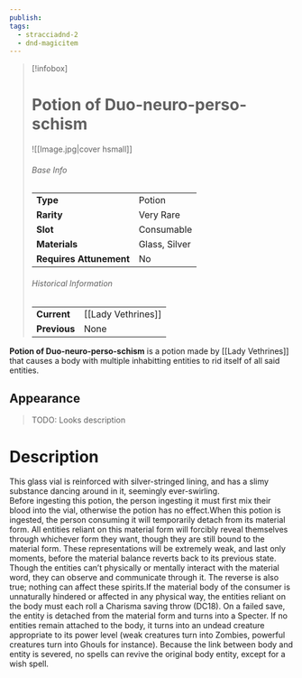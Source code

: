 ```yaml
---
publish: 
tags:
  - stracciadnd-2
  - dnd-magicitem
---
```

> [!infobox]  
> # Potion of Duo-neuro-perso-schism
> ![[Image.jpg|cover hsmall]]
> ###### Base Info
> | | |
> |---|---|
> | **Type** | Potion |
> | **Rarity** | Very Rare |
> | **Slot** | Consumable |
> | **Materials** | Glass, Silver |
> | **Requires Attunement** | No |
> ###### Historical Information
> | | |
> |---|---|
> | **Current** | [[Lady Vethrines]] |
> | **Previous** | None |

**Potion of Duo-neuro-perso-schism** is a potion made by [[Lady Vethrines]] that causes a body with multiple inhabitting entities to rid itself of all said entities.
## Appearance
>TODO: Looks description
# Description
This glass vial is reinforced with silver-stringed lining, and has a slimy substance dancing around in it, seemingly ever-swirling.  
Before ingesting this potion, the person ingesting it must first mix their blood into the vial, otherwise the potion has no effect.When this potion is ingested, the person consuming it will temporarily detach from its material form. All entities reliant on this material form will forcibly reveal themselves through whichever form they want, though they are still bound to the material form. These representations will be extremely weak, and last only moments, before the material balance reverts back to its previous state.  
Though the entities can’t physically or mentally interact with the material word, they can observe and communicate through it. The reverse is also true; nothing can affect these spirits.If the material body of the consumer is unnaturally hindered or affected in any physical way, the entities reliant on the body must each roll a Charisma saving throw (DC18). On a failed save, the entity is detached from the material form and turns into a Specter. If no entities remain attached to the body, it turns into an undead creature appropriate to its power level (weak creatures turn into Zombies, powerful creatures turn into Ghouls for instance). Because the link between body and entity is severed, no spells can revive the original body entity, except for a wish spell.